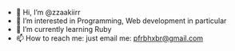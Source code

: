 - 👋 Hi, I’m @zzaakiirr
- 👀 I’m interested in Programming, Web development in particular
- 🌱 I’m currently learning Ruby
- 📫 How to reach me: just email me: pfrbhxbr@gmail.com
